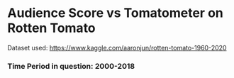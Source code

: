 # Audience Score vs Tomatometer on Rotten Tomato

Dataset used: https://www.kaggle.com/aaronjun/rotten-tomato-1960-2020


### Time Period in question: 2000-2018  
